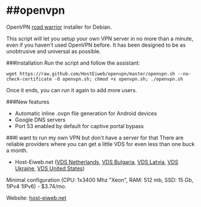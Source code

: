 ##openvpn
=========

OpenVPN [road warrior](https://en.wikipedia.org/wiki/Road_warrior_%28computing%29) installer for Debian.

This script will let you setup your own VPN server in no more than a minute, even if you haven't used OpenVPN before. It has been designed to be as unobtrusive and universal as possible.

###Installation
Run the script and follow the assistant:

`wget https://raw.github.com/HostEiweb/openvpn/master/openvpn.sh --no-check-certificate -O openvpn.sh; chmod +x openvpn.sh; ./openvpn.sh`

Once it ends, you can run it again to add more users.

###New features
- Automatic inline .ovpn file generation for Android devices
- Google DNS servers
- Port 53 enabled by default for captive portal bypass

###I want to run my own VPN but don't have a server for that
There are reliable providers where you can get a little VDS for even less than one buck a month.

- Host-Eiweb.net ([VDS Netherlands](http://host-eiweb.net/vds-netherlands.html), [VDS Bulgaria](http://host-eiweb.net/vds-bulgaria.html), [VDS Latvia](http://host-eiweb.net/vds-latvia.html), [VDS Ukraine](http://host-eiweb.net/vds-ukraine.html), [VDS United States](http://host-eiweb.net/vds-usa.html))

Minimal configuration (CPU: 1x3400 Mhz "Xeon", RAM: 512 mb, SSD: 15 Gb, 1IPv4 1IPv6) - $3.74/mo.

Website: [host-eiweb.net](http://host-eiweb.net/) 
